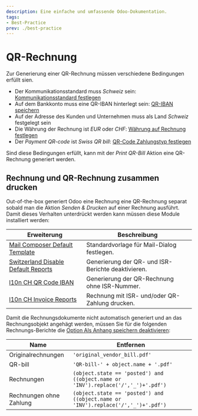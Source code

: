 ```yaml
---
description: Eine einfache und umfassende Odoo-Dokumentation.
tags:
- Best-Practice
prev: ./best-practice
---
```

# QR-Rechnung

Zur Generierung einer QR-Rechnung müssen verschiedene Bedingungen erfüllt sien.

* Der Kommunikationsstandard muss *Schweiz* sein: [Kommunikationsstandard festlegen](Finance.md#Kommunikationsstandard%20festlegen)
* Auf dem Bankkonto muss eine QR-IBAN hinterlegt sein: [QR-IBAN speichern](Finance%20Payments.md#QR-IBAN%20speichern)
* Auf der Adresse des Kunden und Unternehmen muss als Land *Schweiz* festgelegt sein
* Die Währung der Rechnung ist *EUR* oder *CHF*: [Währung auf Rechnung festlegen](Finance%20Multicurrency.md#Währung%20auf%20Rechnung%20festlegen)
* Der *Payment QR-code* ist *Swiss QR bill*: [QR-Code Zahlungstyp festlegen](Finance%20Payments.md#QR-Code%20Zahlungstyp%20festlegen)

Sind diese Bedingungen erfüllt, kann mit der *Print QR-Bill* Aktion eine QR-Rechnung generiert werden. 

## Rechnung und QR-Rechnung zusammen drucken

Out-of-the-box generiert Odoo eine Rechnung eine QR-Rechnung separat sobald man die Aktion *Senden & Drucken* auf einer Rechnung ausführt. Damit dieses Verhalten unterdrückt werden kann müssen diese Module installiert werden:

| Erweiterung                                                                         | Beschreibung                                       |
| ----------------------------------------------------------------------------------- | -------------------------------------------------- |
| [Mail Composer Default Template](Mail%20Composer%20Default%20Template.md)           | Standardvorlage für Mail-Dialog festlegen.         |
| [Switzerland Disable Default Reports](Switzerland%20Disable%20Default%20Reports.md) | Generierung der QR- und ISR-Berichte deaktivieren. |
| [l10n CH QR Code IBAN](l10n%20CH%20QR%20Code%20IBAN.md)                                   | Generierung der QR-Rechnung ohne ISR-Nummer.       |
| [l10n CH Invoice Reports](l10n%20CH%20Invoice%20Reports.md)                         | Rechnung mit ISR- und/oder QR-Zahlung drucken.     |

Damit die Rechnungsdokumente nicht automatisch generiert und an das Rechnungsobjekt angehägt werden, müssen Sie für die folgenden Rechnungs-Berichte die [Option Als Anhang speichern deaktivieren](Development%20Reports.md#Option%20Als%20Anhang%20speichern%20deaktivieren):

| Name                    | Entfernen                                                                         |
| ----------------------- | --------------------------------------------------------------------------------- |
| Originalrechnungen      | `'original_vendor_bill.pdf'`                                                      |
| QR-bill                 | `'QR-bill-' + object.name + '.pdf'`                                               |
| Rechnungen              | `(object.state == 'posted') and ((object.name or 'INV').replace('/','_')+'.pdf')` |
| Rechnungen ohne Zahlung | `(object.state == 'posted') and ((object.name or 'INV').replace('/','_')+'.pdf')` |
